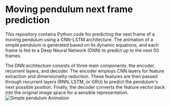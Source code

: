 # Moving pendulum next frame prediction
This repository contains Python code for predicting the next frame of a moving pendulum using a CNN-LSTM architecture. The animation of a simple pendulum is generated based on its dynamic equations, and each frame is fed to a Deep Neural Network (DNN) to predict up to the next 50 frames.

The DNN architecture consists of three main components: the encoder, recurrent layers, and decoder. The encoder employs CNN layers for feature extraction and dimensionality reduction. These features are then passed through recurrent layers (RNN, LSTM, or GRU) to predict the pendulum's next possible position. Finally, the decoder converts the feature vector back into the original image space for a sensible representation.
![Simple pendulum Animation](animation.gif)

  
